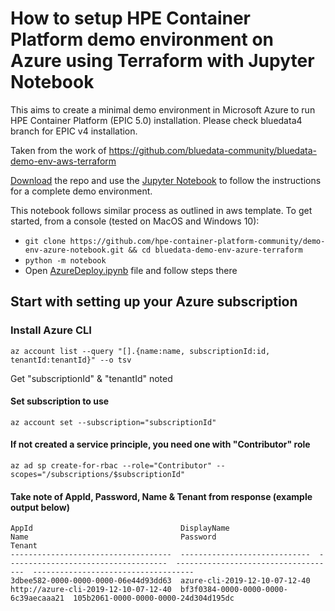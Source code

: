 # How to setup HPE Container Platform demo environment on Azure using Terraform with Jupyter Notebook

This aims to create a minimal demo environment in Microsoft Azure to run HPE Container Platform (EPIC 5.0) installation.
Please check bluedata4 branch for EPIC v4 installation.

Taken from the work of https://github.com/bluedata-community/bluedata-demo-env-aws-terraform

[Download](https://github.com/hpe-container-platform-community/demo-env-azure-notebook.git) the repo and use the [Jupyter Notebook](https://jupyter.org/install) to follow the instructions for a complete demo environment.

This notebook follows similar process as outlined in aws template. To get started, from a console (tested on MacOS and Windows 10):
- `git clone https://github.com/hpe-container-platform-community/demo-env-azure-notebook.git && cd bluedata-demo-env-azure-terraform`
- `python -m notebook`
- Open [AzureDeploy.ipynb](AzureDeploy.ipynb) file and follow steps there

## Start with setting up your Azure subscription

### Install Azure CLI 

`az account list --query "[].{name:name, subscriptionId:id, tenantId:tenantId}" --o tsv`

Get "subscriptionId" & "tenantId" noted

#### Set subscription to use

`az account set --subscription="subscriptionId"`

#### If not created a service principle, you need one with "Contributor" role

`az ad sp create-for-rbac --role="Contributor" --scopes="/subscriptions/$subscriptionId"`

#### Take note of  AppId, Password, Name & Tenant from response (example output below)

    AppId                                 DisplayName                    Name                                  Password                              Tenant
    ------------------------------------  -----------------------------  ------------------------------------  ------------------------------------  ------------------------------------
    3dbee582-0000-0000-0000-06e44d93dd63  azure-cli-2019-12-10-07-12-40  http://azure-cli-2019-12-10-07-12-40  bf3f0384-0000-0000-0000-6c39aecaaa21  105b2061-0000-0000-0000-24d304d195dc
